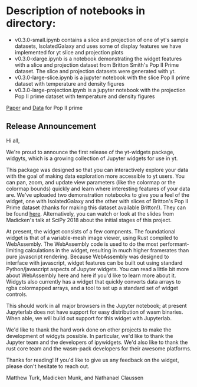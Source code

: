 # Description of notebooks in directory:

- v0.3.0-small.ipynb contains a slice and projection of one of yt's sample
  datasets, IsolatedGalaxy and uses some of display features we have
  implemented for yt slice and projection plots
- v0.3.0-xlarge.ipynb is a notebook demonstrating the widget features with a
  slice and projection dataset from Britton Smith's Pop II Prime dataset. The
  slice and projection datasets were generated with yt. 
- v0.3.0-large-slice.ipynb is a jupyter notebook with the slice Pop II
  prime dataset with temperature and density figures
- v0.3.0-large-projection.ipynb is a jupyter notebook with the projection
  Pop II prime dataset with temperature and density figures

[Paper](https://arxiv.org/abs/1504.07639) and
[Data](https://girder.hub.yt/#collection/5730acb5dd9119000142c361) for Pop II prime 


## Release Announcement

Hi all,

We're proud to announce the first release of the yt-widgets package, widgyts, which is a growing collection of Jupyter widgets for use in yt.

This package was designed so that you can interactively explore your data with the goal of making data exploration more accessible to yt users. You can pan, zoom, and update view parameters (like the colormap or the colormap bounds) quickly and learn where interesting features of your data are. We've uploaded two demonstration notebooks to give you a feel of the widget, one with IsolatedGalaxy and the other with slices of Britton's Pop II Prime dataset (thanks for making this dataset available Britton!). They can be found [here](https://girder.hub.yt/#raft/5c1ab9f5323d12000134e095). Alternatively, you can watch or look at the slides from Madicken's talk at SciPy 2018 about the initial stages of this project.

At present, the widget consists of a few compnents. The foundational widget is that of a variable-mesh image viewer, using Rust compiled to WebAssembly. The WebAssembly code is used to do the most performant-limiting calculations in the widget, resulting in much higher framerates than pure javascript rendering. Because WebAssembly was designed to interface with javascript, widget features can be built out using standard Python/javascript aspects of Jupyter widgets. You can read a little bit more about WebAssembly here and here if you'd like to learn more about it. Widgyts also currently has a widget that quickly converts data arrays to rgba colormapped arrays, and a tool to set up a standard set of widget controls.

This should work in all major browsers in the Jupyter notebook; at present Jupyterlab does not have support for easy distribution of wasm binaries. When able, we will build out support for this widget with Jupyterlab.

We'd like to thank the hard work done on other projects to make the development of widgyts possible. In particular, we'd like to thank the Jupyter team and the developers of ipywidgets. We'd also like to thank the rust core team and the wasm-pack developers for their awesome platforms.

Thanks for reading! If you'd like to give us any feedback on the widget, please don't hesitate to reach out.

Matthew Turk, Madicken Munk, and Nathanael Claussen
